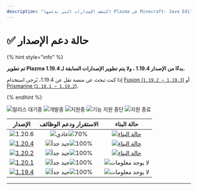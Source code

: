 ```yaml
---
description: "اكتشف الإصدارات التي تدعمها Plazma في Minecraft: Java Edition."
---
```


# ✅ حالة دعم الإصدار

{% hint style="info" %}

**تم تطوير Plazma بدءًا من الإصدار 1.19.4 ، ولا يتم تطوير الإصدارات السابقة لـ 1.19.4.**

إذا كنت تبحث عن منصة تقل عن 1.19.4، يُرجى استخدام [Fusion (`1.19.2 ~ 1.19.3`)](https://github.com/RuinedTechnologyUnify/Fusion) أو [Prismarine (`1.18.1 ~ 1.19.2`)](https://github.com/PrismarineTeam/Prismarine).

{% endhint %}

[wtr]: <https://badge.plazmamc.org/0/في انتظار الإصدار>
[idv]: <https://badge.plazmamc.org/1/قيد التطوير>
[atv]: <https://badge.plazmamc.org/2/قيد الدعم>
[fse]: <https://badge.plazmamc.org/6/توقف دعم الوظائف>
[eol]: <https://badge.plazmamc.org/4/نهاية الدعم>
[ukn]: <https://badge.plazmamc.org/0/لا يوجد معلومات>
[vgd]: <https://badge.plazmamc.org/1/جيد جداً>
[mid]: https://badge.plazmamc.org/6/عادي
[100]: https://badge.plazmamc.org/percent/100

![릴리스 대기중][wtr] ![개발중][idv] ![지원중][atv] ![기능 지원 중단][fse] ![지원 종료][eol]

|                                      الإصدار                                      |                   الاستقرار ودعم الوظائف                  |                                              حالة البناء                                             |
| :-------------------------------------------------------------------------------: | :-------------------------------------------------------: | :--------------------------------------------------------------------------------------------------: |
|                   ![1.20.6](https://badge.plazmamc.org/1/1.20.6)                  | ![عادي][vgd]![70%](https://badge.plazmamc.org/percent/70) | [![حالة البناء](https://build.plazmamc.org/1.20.6)](https://build.plazmamc.org/1.20.6?redirect=true) |
| [![1.20.4](https://badge.plazmamc.org/2/1.20.4)](https://git.plazmamc.org/1.20.4) |                ![جيد جداً][vgd]![100%][100]               | [![حالة البناء](https://build.plazmamc.org/1.20.4)](https://build.plazmamc.org/1.20.4?redirect=true) |
| [![1.20.2](https://badge.plazmamc.org/4/1.20.2)](https://git.plazmamc.org/1.20.2) |                ![جيد جداً][vgd]![100%][100]               | [![حالة البناء](https://build.plazmamc.org/1.20.2)](https://build.plazmamc.org/1.20.2?redirect=true) |
| [![1.20.1](https://badge.plazmamc.org/4/1.20.1)](https://git.plazmamc.org/1.20.1) |                ![جيد جداً][vgd]![100%][100]               |                                        ![لا يوجد معلومات][ukn]                                       |
| [![1.19.4](https://badge.plazmamc.org/4/1.19.4)](https://git.plazmamc.org/1.19.4) |                ![جيد جداً][vgd]![100%][100]               |                                        ![لا يوجد معلومات][ukn]                                       |

***
